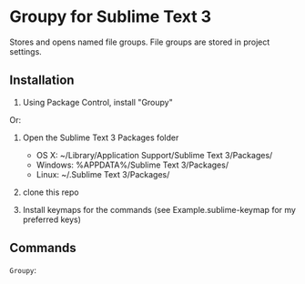  Groupy for Sublime Text 3
===========================

Stores and opens named file groups.  File groups are stored in project settings.

 Installation
--------------

1. Using Package Control, install "Groupy"

Or:

1. Open the Sublime Text 3 Packages folder

    - OS X: ~/Library/Application Support/Sublime Text 3/Packages/
    - Windows: %APPDATA%/Sublime Text 3/Packages/
    - Linux: ~/.Sublime Text 3/Packages/

2. clone this repo
3. Install keymaps for the commands (see Example.sublime-keymap for my preferred keys)

 Commands
----------

`Groupy`: